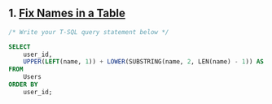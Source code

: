 
## 1. [Fix Names in a Table](https://leetcode.com/problems/fix-names-in-a-table/)

```sql
/* Write your T-SQL query statement below */

SELECT 
    user_id,
    UPPER(LEFT(name, 1)) + LOWER(SUBSTRING(name, 2, LEN(name) - 1)) AS name
FROM 
    Users
ORDER BY 
    user_id;
```